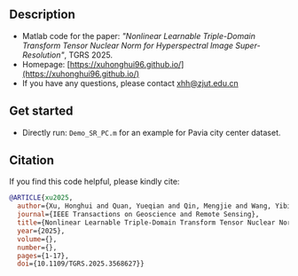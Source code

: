 ## Description

- Matlab code for the paper: *"Nonlinear Learnable Triple-Domain Transform Tensor Nuclear Norm for Hyperspectral Image Super-Resolution"*, TGRS 2025.
- Homepage: [https://xuhonghui96.github.io/](https://xuhonghui96.github.io/)
- If you have any questions, please contact xhh@zjut.edu.cn

## Get started

- Directly run: `Demo_SR_PC.m` for an example for Pavia city center dataset.

## Citation

If you find this code helpful, please kindly cite:

```bibtex
@ARTICLE{xu2025,
  author={Xu, Honghui and Quan, Yueqian and Qin, Mengjie and Wang, Yibin and Fang, Chuangjie and Li, Yan and Zheng, Jianwei},
  journal={IEEE Transactions on Geoscience and Remote Sensing}, 
  title={Nonlinear Learnable Triple-Domain Transform Tensor Nuclear Norm for Hyperspectral Image Super-Resolution}, 
  year={2025},
  volume={},
  number={},
  pages={1-17},
  doi={10.1109/TGRS.2025.3568627}}


